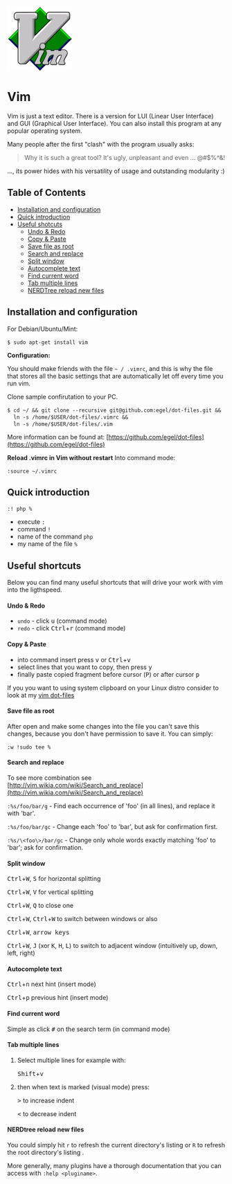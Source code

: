 <img src="img/Vim_logo.png" title="Vim - The ultimate text editor" width="150" />

# Vim
Vim is just a text editor. There is a version for LUI (Linear User Interface) and GUI (Graphical User Interface). You can also install this program at any popular operating system.

Many people after the first "clash" with the program usually asks:

> Why it is such a great tool? It's ugly, unpleasant and even ... @#$%^&!

..., its power hides with his versatility of usage and outstanding modularity :)


## Table of Contents
  * [Installation and configuration](#installation-and-configuration)
  * [Quick introduction](#quick-introduction)
  * [Useful shotcuts](#useful-shortcuts)
    - [Undo & Redo](#undo--redo)
    - [Copy & Paste](#copy--paste)
    - [Save file as root](#save-file-as-root)
    - [Search and replace](#search-and-replace)
    - [Split window](#split-window)
    - [Autocomplete text](#autocomplete-text)
    - [Find current word](#find-current-word)
    - [Tab multiple lines](#tab-multiple-lines)
    - [NERDTree reload new files](#nerdtree-reload-new-files)


## <a name="#installation-and-configuration">Installation and configuration</a>
For Debian/Ubuntu/Mint:

    $ sudo apt-get install vim


**Configuration:**

You should make friends with the file `~ / .vimrc`, and this is why the file that stores all the basic settings that are automatically let off every time you run vim.

Clone sample confirutation to your PC.

    $ cd ~/ && git clone --recursive git@github.com:egel/dot-files.git &&
      ln -s /home/$USER/dot-files/.vimrc &&
      ln -s /home/$USER/dot-files/.vim

More information can be found at: [https://github.com/egel/dot-files](https://github.com/egel/dot-files)

**Reload .vimrc in Vim without restart**
Into command mode:

    :source ~/.vimrc


## <a name="#quick-installation">Quick introduction</a>

    :! php %

  * execute `:`
  * command `!`
  * name of the command `php`
  * my name of the file `%`


## <a name="#useful-shortcuts">Useful shortcuts</a>
Below you can find many useful shortcuts that will drive your work with vim into the ligthspeed.

#### <a name="#undo-and-redo">Undo & Redo</a>

  * `undo` - click <kbd>u</kbd> (command mode)
  * `redo` - click <kbd>Ctrl</kbd>+<kbd>r</kbd> (command mode)


#### <a name="#copy-and-paste">Copy & Paste</a>

  - into command insert press <kbd>v</kbd> or <kbd>Ctrl</kbd>+<kbd>v</kbd>
  - select lines that you want to copy, then press <kbd>y</kbd>
  - finally paste copied fragment before cursor (<kbd>P</kbd>) or after cursor <kbd>p</kbd>

If you you want to using system clipboard on your Linux distro consider to look at my [vim dot-files](egel-dot-files-repo)


#### <a name="#save-file-as-root">Save file as root</a>
After open and make some changes into the file you can't save this changes, because you don't have permission to save it. You can simply:

    :w !sudo tee %


#### <a name="#search-and-replace">Search and replace</a>
To see more combination see [http://vim.wikia.com/wiki/Search_and_replace](http://vim.wikia.com/wiki/Search_and_replace)

`:%s/foo/bar/g` - Find each occurrence of 'foo' (in all lines), and replace it with 'bar'.

`:%s/foo/bar/gc` - Change each 'foo' to 'bar', but ask for confirmation first.

`:%s/\<foo\>/bar/gc` - Change only whole words exactly matching 'foo' to 'bar'; ask for confirmation.

#### <a name="#split-window">Split window</a>

<kbd>Ctrl</kbd>+<kbd>W</kbd>, <kbd>S</kbd> for horizontal splitting

<kbd>Ctrl</kbd>+<kbd>W</kbd>, <kbd>V</kbd> for vertical splitting

<kbd>Ctrl</kbd>+<kbd>W</kbd>, <kbd>Q</kbd> to close one

<kbd>Ctrl</kbd>+<kbd>W</kbd>, <kbd>Ctrl</kbd>+<kbd>W</kbd> to switch between windows or also

<kbd>Ctrl</kbd>+<kbd>W</kbd>, <kbd>arrow keys</kbd>

<kbd>Ctrl</kbd>+<kbd>W</kbd>, <kbd>J</kbd> (xor <kbd>K</kbd>, <kbd>H</kbd>, <kbd>L</kbd>) to switch to adjacent window (intuitively up, down, left, right)


#### <a name="#autocomplete-text">Autocomplete text</a>

<kbd>Ctrl</kbd>+<kbd>n</kbd> next hint (insert mode)

<kbd>Ctrl</kbd>+<kbd>p</kbd> previous hint (insert mode)


#### <a name="#find-current-word">Find current word</a>
Simple as click <kbd>#</kbd> on the search term (in command mode)


#### <a name="#tab-multiple-lines">Tab multiple lines</a>

1. Select multiple lines for example with:

    <kbd>Shift</kbd>+<kbd>v</kbd>

2. then when text is marked (visual mode) press:

    <kbd>></kbd> to increase indent

    <kbd><</kbd> to decrease indent

#### <a name="#nerdtree-reload-new-files">NERDtree reload new files</a>

You could simply hit `r` to refresh the current directory's listing or `R` to refresh the root directory's listing .

More generally, many plugins have a thorough documentation that you can access with `:help <pluginame>`.


<!-- General links -->
 [egel-dot-files-repo]: https://github.com/egel/dot-files
